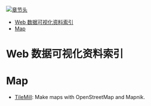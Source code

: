 [![章节头](https://parg.co/UGo)](https://parg.co/b4z) 
 - [Web 数据可视化资料索引](#web-%E6%95%B0%E6%8D%AE%E5%8F%AF%E8%A7%86%E5%8C%96%E8%B5%84%E6%96%99%E7%B4%A2%E5%BC%95)
- [Map](#map) 

# Web 数据可视化资料索引
# Map
- [TileMill](https://github.com/tilemill-project/tilemill): Make maps with OpenStreetMap and Mapnik.
